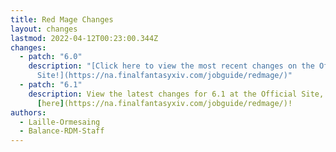 ```yaml
---
title: Red Mage Changes
layout: changes
lastmod: 2022-04-12T00:23:00.344Z
changes:
  - patch: "6.0"
    description: "[Click here to view the most recent changes on the Official
      Site!](https://na.finalfantasyxiv.com/jobguide/redmage/)"
  - patch: "6.1"
    description: View the latest changes for 6.1 at the Official Site, located
      [here](https://na.finalfantasyxiv.com/jobguide/redmage/)!
authors:
  - Laille-Ormesaing
  - Balance-RDM-Staff
---
```

